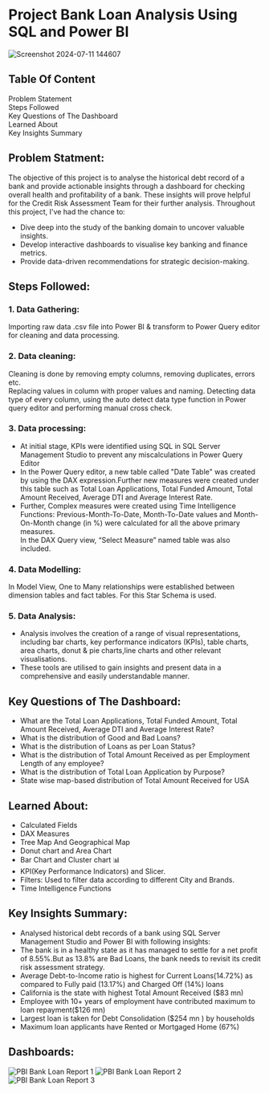 # Project Bank Loan Analysis Using SQL and Power BI
![Screenshot 2024-07-11 144607](https://github.com/shripadk1999/Project_Bank_Loan_Analysis_Using_Power_BI_and_SQL/assets/161477229/a505d105-d6b2-4beb-bea6-79d2b44c34a3)

## Table Of Content
Problem Statement <br />
Steps Followed <br />
Key Questions of The Dashboard <br />
Learned About <br />
Key Insights Summary <br />

## Problem Statment:
The objective of this project is to analyse the historical debt record of a bank and provide actionable insights through a dashboard for checking overall health and profitability of a bank. These  insights will prove helpful for the Credit Risk Assessment Team for their further analysis.
Throughout this project, I've had the chance to:<br />
  - Dive deep into the study of the banking domain to uncover valuable insights. <br />
  - Develop interactive dashboards to visualise key banking and finance metrics.<br />
  - Provide data-driven recommendations for strategic decision-making.

## Steps Followed:
### 1. Data Gathering:
Importing raw data .csv file into Power BI & transform to Power Query editor for cleaning and data processing.
### 2. Data cleaning:
Cleaning is done by removing empty columns, removing duplicates, errors etc.<br />
Replacing values in column with proper values and naming.
Detecting data type of every column, using the auto detect data type function in Power query editor and performing manual cross check.
### 3. Data processing:
* At initial stage, KPIs were identified using SQL in SQL Server Management Studio to prevent any miscalculations in Power Query Editor<br />
* In the Power Query editor, a new table called "Date Table" was created  by using the DAX expression.Further new measures were created under this table such as Total Loan Applications, Total Funded Amount, Total Amount Received, Average DTI and Average Interest Rate.<br />
* Further, Complex measures were created using Time Intelligence Functions: Previous-Month-To-Date, Month-To-Date values and Month-On-Month change (in %) were calculated for all the above primary measures.<br />
In the DAX Query view, “Select Measure” named table was also included.<br />
### 4. Data Modelling:
 In Model View, One to Many relationships were established between dimension tables and fact tables. For this Star Schema is used.
### 5. Data Analysis:
* Analysis involves the creation of a range of visual representations, including bar charts, key performance indicators (KPIs), table charts, area charts, donut & pie charts,line charts and other relevant visualisations.<br />
* These tools are utilised to gain insights and present data in a comprehensive and easily understandable manner.

## Key Questions of The Dashboard:
* What are the Total Loan Applications, Total Funded Amount, Total Amount Received, Average DTI and Average Interest Rate?<br />
* What is the distribution of Good and Bad Loans?<br />
* What is the distribution of Loans as per Loan Status?<br />
* What is the distribution of Total Amount Received as per Employment Length of any employee?<br />
* What is the distribution of Total Loan Application by Purpose?<br />
* State wise map-based distribution of Total Amount Received for USA <br />

## Learned About: 
* Calculated Fields <br />
* DAX Measures  <br />
* Tree Map And Geographical Map  <br />
* Donut chart and Area Chart<br />
* Bar Chart and Cluster chart 📊<br />
* KPI(Key Performance Indicators) and Slicer.<br />
* Filters: Used to filter data according to different City and Brands.<br />
* Time Intelligence Functions <br />

## Key Insights Summary:
* Analysed historical debt records of a bank using SQL Server Management Studio and Power BI with following insights:<br />
* The bank is in a healthy state as it has managed to settle for a net profit of 8.55%.But as 13.8% are  Bad Loans, the bank needs to revisit its credit risk assessment strategy. <br />
* Average Debt-to-Income ratio is highest for Current Loans(14.72%) as compared to Fully paid (13.17%) and Charged Off (14%) loans <br />
* California is the state with highest Total Amount Received ($83 mn) <br />
* Employee with 10+ years of employment have contributed maximum to loan repayment($126 mn) <br />
* Largest loan is taken for Debt Consolidation ($254 mn ) by households <br />
* Maximum loan applicants have Rented or Mortgaged Home (67%) <br />
## Dashboards:
![PBI Bank Loan Report 1](https://github.com/shripadk1999/Project_Bank_Loan_Analysis_Using_Power_BI/assets/161477229/a822b20b-2ea7-4821-84b8-3b9d4fa51502)
![PBI Bank Loan Report 2](https://github.com/shripadk1999/Project_Bank_Loan_Analysis_Using_Power_BI/assets/161477229/1b36c4f8-7847-4901-a431-6bc775445ada)
![PBI Bank Loan Report 3](https://github.com/shripadk1999/Project_Bank_Loan_Analysis_Using_Power_BI/assets/161477229/0becadac-f240-4610-af74-855684689799)
